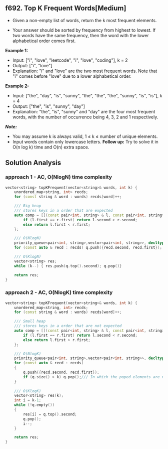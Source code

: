 ## f692. Top K Frequent Words[Medium]

- Given a non-empty list of words, return the k most frequent elements.

- Your answer should be sorted by frequency from highest to lowest. If two words have the same frequency, then the word with the lower alphabetical order comes first.

**Example 1:**
- Input: ["i", "love", "leetcode", "i", "love", "coding"], k = 2
- Output: ["i", "love"]
- Explanation: "i" and "love" are the two most frequent words. Note that "i" comes before "love" due to a lower alphabetical order.

**Example 2:**
- Input: ["the", "day", "is", "sunny", "the", "the", "the", "sunny", "is", "is"], k = 4
- Output: ["the", "is", "sunny", "day"]
- Explanation: "the", "is", "sunny" and "day" are the four most frequent words, with the number of occurrence being 4, 3, 2 and 1 respectively.

***Note:***
- You may assume k is always valid, 1 ≤ k ≤ number of unique elements.
- Input words contain only lowercase letters.
**Follow up:**
Try to solve it in O(n log k) time and O(n) extra space.

## Solution Analysis
### approach 1 - AC, O(NlogN) time complexity
```c++
vector<string> topKFrequent(vector<string>& words, int k) {
    unordered_map<string, int> recds;
    for (const string & word : words) recds[word]++;

    /// Big heap
    /// stores keys in a order that are expected
    auto comp = [](const pair<int, string> & l, const pair<int, string> & r){
        if (l.first == r.first) return l.second > r.second;
        else return l.first < r.first;
    };

    /// O(NlogN)
    priority_queue<pair<int, string>,vector<pair<int, string>>, decltype(comp)> q(comp);
    for (const auto & recd : recds) q.push({recd.second, recd.first});

    /// O(KlogN)
    vector<string> res;
    while (k--) { res.push(q.top().second); q.pop()}

    return res;  
}
```


### approach 2 - AC, O(NlogK) time complexity
```c++
vector<string> topKFrequent(vector<string>& words, int k) {
    unordered_map<string, int> recds;
    for (const string & word : words) recds[word]++;

    /// Small heap
    /// stores keys in a order that are not expected
    auto comp = [](const pair<int, string> & l, const pair<int, string> & r){
        if (l.first == r.first) return l.second < r.second;
        else return l.first > r.first;
    };

    /// O(NlogK)
    priority_queue<pair<int, string>,vector<pair<int, string>>, decltype(comp)> q(comp);
    for (const auto & recd : recds) 
    {            
        q.push({recd.second, recd.first});
        if (q.size() > k) q.pop();/// In which the poped elements are not desired
    }
	
    /// O(KlogK)
    vector<string> res(k);
    int i = k-1;
    while (!q.empty())             
    {
        res[i] = q.top().second;
        q.pop();
        i--;
    }

    return res;  
}
```